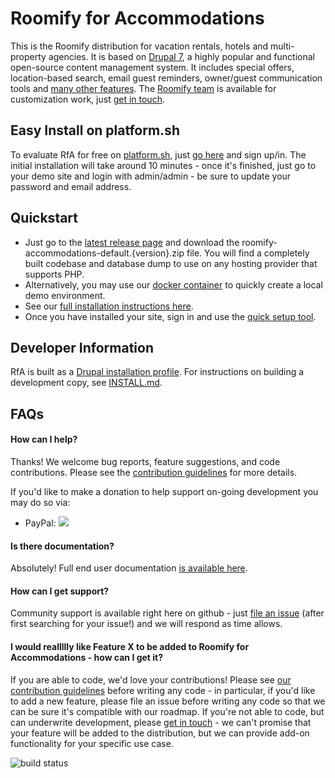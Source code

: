 # Roomify for Accommodations
This is the Roomify distribution for vacation rentals, hotels and multi-property agencies. It is based on [Drupal 7](https://www.drupal.org), a highly popular and functional open-source content management system. It includes special offers, location-based search, email guest reminders, owner/guest communication tools and [many other features](https://github.com/Roomify/RfA/wiki/Features). The [Roomify team](https://roomify.us) is available for customization work, just [get in touch](https://roomify.us/get-started).

## Easy Install on platform.sh
To evaluate RfA for free on [platform.sh](https://platform.sh/), just [go here](https://accounts.platform.sh/platform/trial/roomify/setup) and sign up/in. The initial installation will take around 10 minutes - once it's finished, just go to your demo site and login with admin/admin - be sure to update your password and email address.

## Quickstart
* Just go to the [latest release page](https://github.com/Roomify/RfA/releases/latest) and download the roomify-accommodations-default.{version}.zip file. You will find a completely built codebase and database dump to use on any hosting provider that supports PHP.
* Alternatively, you may use our [docker container](https://github.com/Roomify/rfa-docker) to quickly create a local demo environment.
* See our [full installation instructions here](http://docs.roomify.us/accommodations_selfhost/index.html).
* Once you have installed your site, sign in and use the [quick setup tool](http://docs.roomify.us/roomify_accommodations/configuration/quicksetup.html#roomify-accommodations-quicksetup).

## Developer Information

RfA is built as a [Drupal installation profile](https://www.drupal.org/docs/7/creating-distributions/how-to-write-a-drupal-7-installation-profile). For instructions on building a development copy, see [INSTALL.md](https://github.com/Roomify/RfA/blob/master/INSTALL.md).

## FAQs

#### How can I help?

Thanks! We welcome bug reports, feature suggestions, and code contributions. Please see the [contribution guidelines](https://github.com/Roomify/RfA/blob/master/.github/CONTRIBUTING.md) for more details.

If you'd like to make a donation to help support on-going development you may do so via:

* PayPal: [![](https://www.paypalobjects.com/en_US/i/btn/btn_donate_LG.gif)](https://www.paypal.com/cgi-bin/webscr?cmd=_s-xclick&hosted_button_id=ZVCQTS64Y4JCL)

#### Is there documentation?

Absolutely! Full end user documentation [is available here](http://docs.roomify.us/roomify/index.html).

#### How can I get support?

Community support is available right here on github - just [file an issue](https://github.com/Roomify/RfA/issues) (after first searching for your issue!) and we will respond as time allows.

#### I would reallllly like Feature X to be added to Roomify for Accommodations - how can I get it?

If you are able to code, we'd love your contributions! Please see [our contribution guidelines](https://github.com/Roomify/RfA/blob/master/.github/CONTRIBUTING.md) before writing any code - in particular, if you'd like to add a new feature, please file an issue before writing any code so that we can be sure it's compatible with our roadmap. If you're not able to code, but can underwrite development, please [get in touch](https://roomify.us/get-started) - we can't promise that your feature will be added to the distribution, but we can provide add-on functionality for your specific use case.


![build status](https://img.shields.io/travis/Roomify/RfA.svg)
